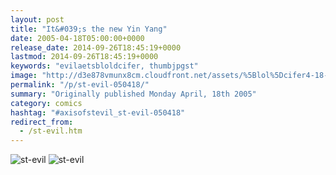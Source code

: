 ```yaml
---
layout: post
title: "It&#039;s the new Yin Yang"
date: 2005-04-18T05:00:00+0000
release_date: 2014-09-26T18:45:19+0000
lastmod: 2014-09-26T18:45:19+0000
keywords: "evilaetsbloldcifer, thumbjpgst"
image: "http://d3e878vmunx8cm.cloudfront.net/assets/%5Blol%5Dcifer4-18-05thumb.jpg"
permalink: "/p/st-evil-050418/"
summary: "Originally published Monday April, 18th 2005"
category: comics
hashtag: "#axisofstevil_st-evil-050418"
redirect_from:
  - /st-evil.htm
---
```


![st-evil](http://d3e878vmunx8cm.cloudfront.net/assets/%5Blol%5Dcifer4-18-05thumb.jpg)
![st-evil](http://d3e878vmunx8cm.cloudfront.net/assets/%5Blol%5Dcifer4-18-05.jpg)
